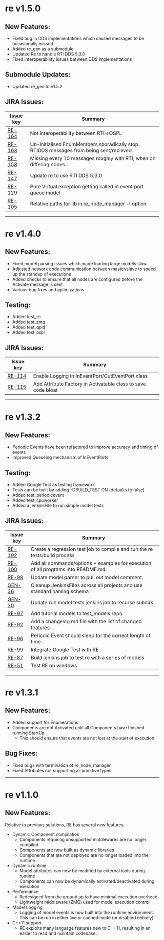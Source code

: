 # re v1.5.0

## New Features:
* Fixed bug in DDS implementations which caused messages to be occasionally missed
* Added re_gen as a submodule
* Updated Re to handle RTI DDS 5.3.0
* Fixed interoperability issues between DDS implementations

## Submodule Updates:
* Updated re_gen to v1.5.2

## JIRA Issues:
|	Issue key	|	Summary	|
|	--- | --- |
|   [RE-164](https://cdit-ma.atlassian.net/browse/RE-164)   |   Not Interoperability between RTI->OSPL |
|   [RE-163](https://cdit-ma.atlassian.net/browse/RE-163)   |   Un-Initialised EnumMembers sporadically stop RTIDDS messages from being sent/recieved |
|   [RE-158](https://cdit-ma.atlassian.net/browse/RE-158)   |   Missing every 10 messages roughly with RTI, when on differing nodes 
|   [RE-147](https://cdit-ma.atlassian.net/browse/RE-147)	|   Update re to use RTI DDS 5.3.0	|
|   [RE-129](https://cdit-ma.atlassian.net/browse/RE-129)   |   Pure Virtual exception getting called in event port queue model |
|   [RE-105](https://cdit-ma.atlassian.net/browse/RE-105)   |   Relative paths for lib in re_node_manager -l option |

---

# re v1.4.0

## New Features:
* Fixed model parsing issues which made loading large models slow
* Adjusted network code communication between master/slave to speed up the standup of executions
* Added checks to ensure that all nodes are configured before the Activate message is sent
* Various bug fixes and optimizations

## Testing:
* Added test_rti
* Added test_zmq
* Added test_qpid
* Added test_ospl

## JIRA Issues:
|	Issue key	|	Summary	|
|	--- | --- |
|	[RE-114](https://cdit-ma.atlassian.net/browse/RE-114)	|	Enable Logging in InEventPort/OutEventPort class	|
|	[RE-115](https://cdit-ma.atlassian.net/browse/RE-115)	|	Add Attribute Factory in Activatable class to save code bloat	|

---

# re v1.3.2

## New Features:
* Periodic Events have been refactored to improve accuracy and timing of events
* Improved Queueing mechanism of InEventPorts

## Testing:
* Added Google Test as testing framework
* Tests can be built by adding -DBUILD_TEST ON (defaults to false)
* Added test_periodicevent
* Added test_cpuworker
* Added a jenkinsFile to run simple model tests

## JIRA Issues:
|	Issue key	|	Summary	|
|	--- | --- |
|	[RE-102](https://cdit-ma.atlassian.net/browse/RE-102)	|	Create a regression test job to compile and run the re tests/build process	|
|	[RE-100](https://cdit-ma.atlassian.net/browse/RE-100)	|	Add all commands/options + examples for execution of all programs into README.md	|
|	[RE-98](https://cdit-ma.atlassian.net/browse/RE-98)	|	Update model parser to pull out model comment.	|
|	[GEN-36](https://cdit-ma.atlassian.net/browse/GEN-36)	|	Cleanup JenkinsFiles across all projects and use standard naming schema	|
|	[GEN-30](https://cdit-ma.atlassian.net/browse/GEN-30)	|	Update run model tests jenkins job to recurse subdirs.	|
|	[RE-97](https://cdit-ma.atlassian.net/browse/RE-97)	|	Add tutorial models to test_models repo.	|
|	[RE-92](https://cdit-ma.atlassian.net/browse/RE-92)	|	Add a changelog.md file with the list of changed features	|
|	[RE-96](https://cdit-ma.atlassian.net/browse/RE-96)	|	Periodic Event should sleep for the correct length of time	|
|	[RE-99](https://cdit-ma.atlassian.net/browse/RE-99)	|	Integrate Google Test with RE	|
|	[RE-87](https://cdit-ma.atlassian.net/browse/RE-87)	|	Build jenkins job to test re with a series of models	|
|	[RE-51](https://cdit-ma.atlassian.net/browse/RE-51)	|	Test RE on windows	|

---

# re v1.3.1

## New Features:
* Added support for Enumerations
* Components are not Activated until all Components have finished running StartUp
  * This should ensure that events are not lost at the start of execution

## Bug Fixes:
* Fixed bugs with termination of re_node_manager
* Fixed Attributes not supporting all primitive types.

---

# re v1.1.0

## New Features:
Relative to previous solutions, RE has several new features.
* Dynamic Component compilation
    * Components requiring unsupported middlewares are no longer compiled
    * Components are now built as dynamic libraries
    * Components that are not deployed are no longer loaded into the runtime
* Dynamic runtime
    * Model attributes can now be modified by external tools during runtime
    * Components can now be dynamically activated/deactivated during execution
* Performance
    * Redesigned from the ground up to have minimal execution overhead
    * Lightweight middleware (ZMQ) used for model execution control
* Model Logging
    * Logging of model events is now built into the runtime environment. This can be run in either live or cached mode (or disabled entirely)
* C++11 support
    * RE exploits many language features new to C++11, resulting in an easier to read and maintain codebase.